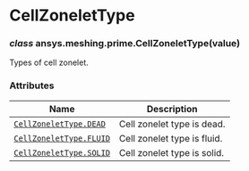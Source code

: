 # CellZoneletType



### *class* ansys.meshing.prime.CellZoneletType(value)

Types of cell zonelet.

<!-- !! processed by numpydoc !! -->

### Attributes

| Name | Description |
|-------------------------------------------------------------------------------------------------------------------|------------------------------|
| [`CellZoneletType.DEAD`](ansys.meshing.prime.CellZoneletType.DEAD.md#ansys.meshing.prime.CellZoneletType.DEAD)    | Cell zonelet type is dead.   |
| [`CellZoneletType.FLUID`](ansys.meshing.prime.CellZoneletType.FLUID.md#ansys.meshing.prime.CellZoneletType.FLUID) | Cell zonelet type is fluid.  |
| [`CellZoneletType.SOLID`](ansys.meshing.prime.CellZoneletType.SOLID.md#ansys.meshing.prime.CellZoneletType.SOLID) | Cell zonelet type is solid.  |

